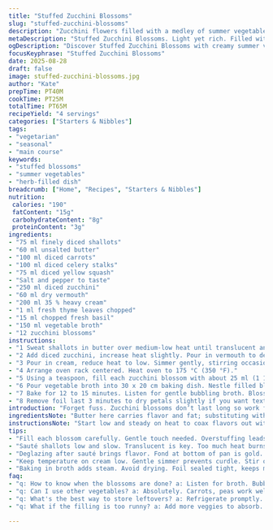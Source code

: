 ```yaml
---
title: "Stuffed Zucchini Blossoms"
slug: "stuffed-zucchini-blossoms"
description: "Zucchini flowers filled with a medley of summer vegetables, simmered cream reduced to balance richness. Aromatic herbs—rosemary swapped for thyme, parsley for basil—brighten layers. White wine swapped for dry vermouth adds subtle depth. Slow sauté brings out natural sweetness in carrots and celery; bell pepper replaced by diced yellow squash for gentle flavor twist. Finished gently braised in a light vegetable broth. Techniques focus on tight folding of fragile petals, reducing risk of tearing. A simple dish packing vegetable essence, creamy texture, fresh herbs. No gluten, no nuts, no eggs. Timing tricks anchored on visual cues: butter bubbling low, cream thickening till silk, broth simmer whisper before oven drop."
metaDescription: "Stuffed Zucchini Blossoms. Light yet rich. Filled with summer vegetables and herbs. Creamy texture, aromatic finish. Perfect for warm evenings."
ogDescription: "Discover Stuffed Zucchini Blossoms with creamy summer vegetable filling. A flavorful dish that showcases seasonal produce beautifully."
focusKeyphrase: "Stuffed Zucchini Blossoms"
date: 2025-08-28
draft: false
image: stuffed-zucchini-blossoms.jpg
author: "Kate"
prepTime: PT40M
cookTime: PT25M
totalTime: PT65M
recipeYield: "4 servings"
categories: ["Starters & Nibbles"]
tags:
- "vegetarian"
- "seasonal"
- "main course"
keywords:
- "stuffed blossoms"
- "summer vegetables"
- "herb-filled dish"
breadcrumb: ["Home", "Recipes", "Starters & Nibbles"]
nutrition: 
 calories: "190"
 fatContent: "15g"
 carbohydrateContent: "8g"
 proteinContent: "3g"
ingredients:
- "75 ml finely diced shallots"
- "60 ml unsalted butter"
- "100 ml diced carrots"
- "100 ml diced celery stalks"
- "75 ml diced yellow squash"
- "Salt and pepper to taste"
- "250 ml diced zucchini"
- "60 ml dry vermouth"
- "200 ml 35 % heavy cream"
- "1 ml fresh thyme leaves chopped"
- "15 ml chopped fresh basil"
- "150 ml vegetable broth"
- "12 zucchini blossoms"
instructions:
- "1 Sweat shallots in butter over medium-low heat until translucent and soft, about 3 minutes, careful not to brown. Add carrots, celery, and yellow squash. Stir, cook 4 minutes more, season well with salt and pepper. Vegetables should soften but retain bite; avoid limp mush."
- "2 Add diced zucchini, increase heat slightly. Pour in vermouth to deglaze pan, scraping up any fond. Let liquid reduce nearly dry; look for glossy pan surface, aroma intensified. Halfway there when reduction has a slightly syrupy sheen."
- "3 Pour in cream, reduce heat to low. Simmer gently, stirring occasionally so cream thickens and clings to veggies. When mixture coats back of spoon—think soft ribbon—that’s your cue, roughly 7 minutes. Stir in thyme and basil. Adjust salt and pepper. Let farce cool before using."
- "4 Arrange oven rack centered. Heat oven to 175 °C (350 °F)."
- "5 Using a teaspoon, fill each zucchini blossom with about 25 ml (1 1/2 tbsp) of the cooled farce. Fold petals upward, twist ends to seal tightly but gently. Delicate buds can tear easily; take your time."
- "6 Pour vegetable broth into 30 x 20 cm baking dish. Nestle filled blossoms snugly side by side. Cover tightly with aluminum foil to trap steam."
- "7 Bake for 12 to 15 minutes. Listen for gentle bubbling broth. Blossoms should be tender to touch but not collapsing, filling set but still creamy inside."
- "8 Remove foil last 3 minutes to dry petals slightly if you want texture contrast. Serve warm immediately."
introduction: "Forget fuss. Zucchini blossoms don’t last long so work fast but carefully. Tender petals, delicate fragile, demand patience. No rushing or tearing. Farce must be creamy, not soupy or dry. The dance of vegetables softening but still alive inside takes practice. Butter gently foaming under shallots breaking down starch. Aromatics hit the nose, colors brighten. Cream reduced slowly until it thickens enough to coat but never curdle. Herbs swapped; thyme and basil freshen differently than traditional rosemary or parsley—you want something less woody. Vermouth instead of white wine deepens flavor subtly without acidity overpowering. Baking with broth creates gentle steam; blossoms finish quietly, soft, aromatic. Watch for telltale bubbling and tender feel rather than strict clock. Imperfect flowers still taste fine if technique solid. Staple skill, no fancy ingredients. Efficient, forgiving, and elegant when done right."
ingredientsNote: "Butter here carries flavor and fat; substituting with olive oil changes mouthfeel and caramelization, so watch your heat—lower it to avoid burning oil. Yellow squash replaces bell pepper here—vegetable milder, less acid, so don't skip seasoning. Vermouth's dryness enhances savoriness, but dry white wine or even dry sherry can substitute with slight profile shifts. Use heavy cream minimum 35 % fat for proper thickness; lighter will curdle or thin out before reduction. Vegetable broth used for gentler finish but chicken stock works if preferred—just salt accordingly to keep balance. Fresh herbs always matter—dry thyme or basil lose vibrancy, so fresh chopping is key. Shallots shall be finely diced uniform for even cooking and aroma extraction. Cooking times approximate; always hone in on sensory cues: butter sheen, vegetable softness, cream viscosity."
instructionsNote: "Start low and steady on heat to coax flavors out without burning. The first step is precision: sweat not fry shallots; aim for translucency not color. Adding veggies afterward lets caramelization begin but control is key—too hot and they’ll lose structure or burn edges. Deglazing must scrape fond thoroughly; it’s flavor base. Reduce liquids carefully, patience pays off. Cream needs gentle simmer, not rolling boil—stir frequently to prevent skin or scorched bottoms. Herbs always in last minute so oils retain brightness. Filling blossoms requires tenderness; if petals rip, use one fewer fillings per flower or double wrapping technique with overlapping petals. Baking uncovered too soon dries flowers excessively; keep foil tight to retain moisture, opening only for texture contrast if desired. Broth bubbling quietly is subtle symphony on stove; it signals moist cooking and gentle heat circulation. Don’t overcook or flowers wilt like wet paper. Timing flexible; sensory cues first."
tips:
- "Fill each blossom carefully. Gentle touch needed. Overstuffing leads to tear. Use less filling if needed. Watch close. Don’t rush the folding."
- "Sauté shallots low and slow. Translucent is key. Too much heat burns. And bitterness won’t add flavor here. Sweetness matters. Hint of patience."
- "Deglazing after sauté brings flavor. Fond at bottom of pan is gold. Scrape thoroughly. Reduce until syrupy sheen appears. Aroma intensifies. That’s your mark."
- "Keep temperature on cream low. Gentle simmer prevents curdle. Stir often—texture matters. Use heavy cream; lighter options may thin out. Watch ’til it coats spoon."
- "Baking in broth adds steam. Avoid drying. Foil sealed tight, keeps moisture. Last minutes, uncover to crisp petals if desired. Check bubbling for doneness."
faq:
- "q: How to know when the blossoms are done? a: Listen for broth. Bubble gentle, not boiling. Flowers should feel tender but firm. Check texture."
- "q: Can I use other vegetables? a: Absolutely. Carrots, peas work well. Just adjust cooking time. Change flavors if you need to. Keep it seasonal."
- "q: What's the best way to store leftovers? a: Refrigerate promptly. Cover tightly. They’ll lose texture if exposed. Use within a couple days. Reheat gently."
- "q: What if the filling is too runny? a: Add more veggies to absorb. Let cool longer before filling blossoms. Adjust thickeners in cream next time."

---
```

